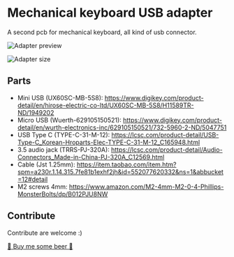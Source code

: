 # Mechanical keyboard USB adapter
A second pcb for mechanical keyboard, all kind of usb connector.

![Adapter preview](https://i.imgur.com/5n2cbeZ.png)


![Adapter size](https://i.imgur.com/XDYlZcD.jpg)


## Parts

- Mini USB (UX60SC-MB-5S8): https://www.digikey.com/product-detail/en/hirose-electric-co-ltd/UX60SC-MB-5S8/H11589TR-ND/1949202
- Micro USB (Wuerth-629105150521): https://www.digikey.com/product-detail/en/wurth-electronics-inc/629105150521/732-5960-2-ND/5047751
- USB Type C (TYPE-C-31-M-12): https://lcsc.com/product-detail/USB-Type-C_Korean-Hroparts-Elec-TYPE-C-31-M-12_C165948.html
- 3.5 audio jack (TRRS-PJ-320A): https://lcsc.com/product-detail/Audio-Connectors_Made-in-China-PJ-320A_C12569.html
- Cable (Jst 1.25mm): https://item.taobao.com/item.htm?spm=a230r.1.14.315.7fe81b1exhf2jh&id=552077620332&ns=1&abbucket=12#detail
- M2 screws 4mm: https://www.amazon.com/M2-4mm-M2-0-4-Phillips-MonsterBolts/dp/B012PJU8NW


## Contribute

Contribute are welcome :)

[🍺 Buy me some beer 🍺](https://paypal.me/Keysekai) 
